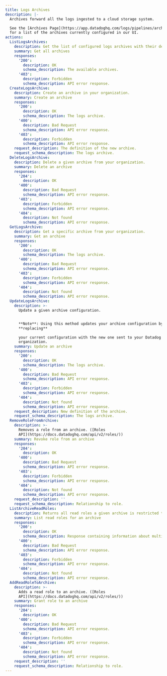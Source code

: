 ```yaml
---
title: Logs Archives
description: |-
  Archives forward all the logs ingested to a cloud storage system.

  See the [Archives Page](https://app.datadoghq.com/logs/pipelines/archives)
  for a list of the archives currently configured in our UI.
actions:
  ListLogsArchives:
    description: Get the list of configured logs archives with their definitions.
    summary: Get all archives
    responses:
      '200':
        description: OK
        schema_description: The available archives.
      '403':
        description: Forbidden
        schema_description: API error response.
  CreateLogsArchive:
    description: Create an archive in your organization.
    summary: Create an archive
    responses:
      '200':
        description: OK
        schema_description: The logs archive.
      '400':
        description: Bad Request
        schema_description: API error response.
      '403':
        description: Forbidden
        schema_description: API error response.
    request_description: The definition of the new archive.
    request_schema_description: The logs archive.
  DeleteLogsArchive:
    description: Delete a given archive from your organization.
    summary: Delete an archive
    responses:
      '204':
        description: OK
      '400':
        description: Bad Request
        schema_description: API error response.
      '403':
        description: Forbidden
        schema_description: API error response.
      '404':
        description: Not found
        schema_description: API error response.
  GetLogsArchive:
    description: Get a specific archive from your organization.
    summary: Get an archive
    responses:
      '200':
        description: OK
        schema_description: The logs archive.
      '400':
        description: Bad Request
        schema_description: API error response.
      '403':
        description: Forbidden
        schema_description: API error response.
      '404':
        description: Not found
        schema_description: API error response.
  UpdateLogsArchive:
    description: >-
      Update a given archive configuration.


      **Note**: Using this method updates your archive configuration by
      **replacing**

      your current configuration with the new one sent to your Datadog
      organization.
    summary: Update an archive
    responses:
      '200':
        description: OK
        schema_description: The logs archive.
      '400':
        description: Bad Request
        schema_description: API error response.
      '403':
        description: Forbidden
        schema_description: API error response.
      '404':
        description: Not found
        schema_description: API error response.
    request_description: New definition of the archive.
    request_schema_description: The logs archive.
  RemoveRoleFromArchive:
    description: >-
      Removes a role from an archive. ([Roles
      API](https://docs.datadoghq.com/api/v2/roles/))
    summary: Revoke role from an archive
    responses:
      '204':
        description: OK
      '400':
        description: Bad Request
        schema_description: API error response.
      '403':
        description: Forbidden
        schema_description: API error response.
      '404':
        description: Not found
        schema_description: API error response.
    request_description: ''
    request_schema_description: Relationship to role.
  ListArchiveReadRoles:
    description: Returns all read roles a given archive is restricted to.
    summary: List read roles for an archive
    responses:
      '200':
        description: OK
        schema_description: Response containing information about multiple roles.
      '400':
        description: Bad Request
        schema_description: API error response.
      '403':
        description: Forbidden
        schema_description: API error response.
      '404':
        description: Not found
        schema_description: API error response.
  AddReadRoleToArchive:
    description: >-
      Adds a read role to an archive. ([Roles
      API](https://docs.datadoghq.com/api/v2/roles/))
    summary: Grant role to an archive
    responses:
      '204':
        description: OK
      '400':
        description: Bad Request
        schema_description: API error response.
      '403':
        description: Forbidden
        schema_description: API error response.
      '404':
        description: Not found
        schema_description: API error response.
    request_description: ''
    request_schema_description: Relationship to role.
---
```

